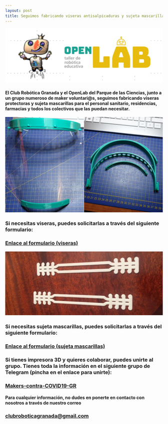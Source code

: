```yaml
---
layout: post
title: Seguimos fabricando viseras antisalpicaduras y sujeta mascarillas
---
```



<img src="/images/logos_club_open.png" width="800" />







#### El Club Robótica Granada y el OpenLab del Parque de las Ciencias, junto a un grupo numeroso de maker voluntari@s, seguimos fabricando viseras protectoras y sujeta mascarillas para el personal sanitario, residencias, farmacias y todos los colectivos que las puedan necesitar.




<img src="/images/montaje_viseras.png" width="600" />


### Si necesitas viseras, puedes solicitarlas a través del siguiente formulario: ###






### [Enlace al formulario (viseras)](https://forms.gle/AMjwNrW1WHR2oGF1A) ###


<img src="/images/sujeta_mascarilla.jpg" width="600" />


### Si necesitas sujeta mascarillas, puedes solicitarlas a través del siguiente formulario: ###


### [Enlace al formulario (sujeta mascarillas)](https://forms.gle/yFcrLQBACodDdqyv8) ###

### Si tienes impresora 3D y quieres colaborar, puedes unirte al grupo. Tienes toda la información en el siguiente grupo de Telegram (pincha en el enlace para unirte): ###

### [Makers-contra-COVID19-GR](https://t.me/Impresion3DmascarasGranada) ###


#### Para cualquier información, no dudes en ponerte en contacto con nosotros a través de nuestro correo
### clubroboticagranada@gmail.com ###

